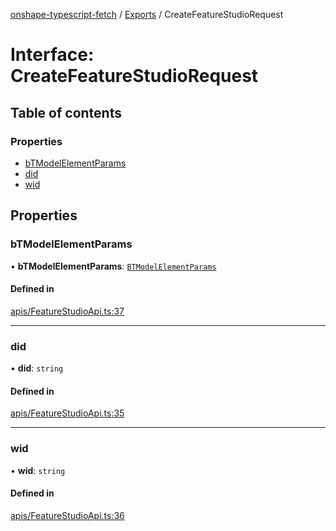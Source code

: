 [onshape-typescript-fetch](../README.md) / [Exports](../modules.md) / CreateFeatureStudioRequest

# Interface: CreateFeatureStudioRequest

## Table of contents

### Properties

- [bTModelElementParams](CreateFeatureStudioRequest.md#btmodelelementparams)
- [did](CreateFeatureStudioRequest.md#did)
- [wid](CreateFeatureStudioRequest.md#wid)

## Properties

### bTModelElementParams

• **bTModelElementParams**: [`BTModelElementParams`](BTModelElementParams.md)

#### Defined in

[apis/FeatureStudioApi.ts:37](https://github.com/toebes/onshape-typescript-fetch/blob/3e11ae1/apis/FeatureStudioApi.ts#L37)

___

### did

• **did**: `string`

#### Defined in

[apis/FeatureStudioApi.ts:35](https://github.com/toebes/onshape-typescript-fetch/blob/3e11ae1/apis/FeatureStudioApi.ts#L35)

___

### wid

• **wid**: `string`

#### Defined in

[apis/FeatureStudioApi.ts:36](https://github.com/toebes/onshape-typescript-fetch/blob/3e11ae1/apis/FeatureStudioApi.ts#L36)
